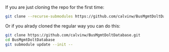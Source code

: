 
If you are just cloning the repo for the first time:

```bash
git clone --recurse-submodules https://github.com/calvinw/BusMgmtDoltDatabase.git
```

Or if you alrady cloned the regular way you can do this:

```bash
git clone https://github.com/calvinw/BusMgmtDoltDatabase.git
cd BusMgmtDoltDatabase
git submodule update --init --
```

